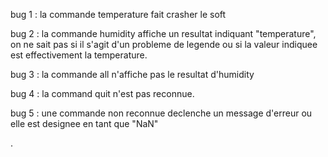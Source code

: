 bug 1 : la commande temperature fait crasher le soft

bug 2 : la commande humidity affiche un resultat indiquant "temperature", on ne sait pas si il s'agit d'un probleme de legende ou si la valeur indiquee est effectivement la temperature.

bug 3 : la commande all n'affiche pas le resultat d'humidity

bug 4 : la command quit n'est pas reconnue.

bug 5 : une commande non reconnue declenche un message d'erreur ou elle est designee en tant que "NaN"



.